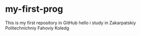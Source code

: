 # my-first-prog
This is my first repository in GitHub
hello i study in Zakarpatskiy Politechnichniy Fahoviy Koledg
